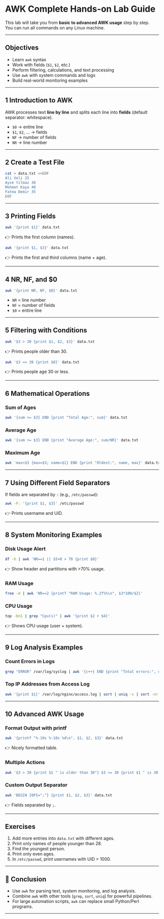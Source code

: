 # AWK Complete Hands-on Lab Guide

This lab will take you from **basic to advanced AWK usage** step by step.  
You can run all commands on any Linux machine.  

---

## Objectives
- Learn `awk` syntax
- Work with fields (`$1`, `$2`, etc.)
- Perform filtering, calculations, and text processing
- Use `awk` with system commands and logs
- Build real-world monitoring examples

---

## 1 Introduction to AWK

AWK processes text **line by line** and splits each line into **fields** (default separator: whitespace).

- `$0` → entire line
- `$1`, `$2`, … → fields
- `NF` → number of fields
- `NR` → line number

---

## 2 Create a Test File

```bash
cat > data.txt <<EOF
Ali Veli 25
Ayse Yilmaz 30
Mehmet Kaya 40
Fatma Demir 35
EOF
```

---

## 3 Printing Fields

```bash
awk '{print $1}' data.txt
```
👉 Prints the first column (names).

```bash
awk '{print $1, $3}' data.txt
```
👉 Prints the first and third columns (name + age).

---

## 4 NR, NF, and $0

```bash
awk '{print NR, NF, $0}' data.txt
```
- `NR` = line number
- `NF` = number of fields
- `$0` = entire line

---

## 5 Filtering with Conditions

```bash
awk '$3 > 30 {print $1, $2, $3}' data.txt
```
👉 Prints people older than 30.

```bash
awk '$3 <= 30 {print $0}' data.txt
```
👉 Prints people age 30 or less.

---

## 6 Mathematical Operations

### Sum of Ages
```bash
awk '{sum += $3} END {print "Total Age:", sum}' data.txt
```

### Average Age
```bash
awk '{sum += $3} END {print "Average Age:", sum/NR}' data.txt
```

### Maximum Age
```bash
awk 'max<$3 {max=$3; name=$1} END {print "Oldest:", name, max}' data.txt
```

---

## 7 Using Different Field Separators

If fields are separated by `:` (e.g., `/etc/passwd`):

```bash
awk -F: '{print $1, $3}' /etc/passwd
```
👉 Prints username and UID.

---

## 8 System Monitoring Examples

### Disk Usage Alert
```bash
df -h | awk 'NR==1 || $5+0 > 70 {print $0}'
```
👉 Show header and partitions with >70% usage.

### RAM Usage
```bash
free -m | awk 'NR==2 {printf "RAM Usage: %.2f%%\n", $3*100/$2}'
```

### CPU Usage
```bash
top -bn1 | grep "Cpu(s)" | awk '{print $2 + $4}'
```
👉 Shows CPU usage (user + system).

---

## 9 Log Analysis Examples

### Count Errors in Logs
```bash
grep "ERROR" /var/log/syslog | awk '{c++} END {print "Total errors:", c}'
```

### Top IP Addresses from Access Log
```bash
awk '{print $1}' /var/log/nginx/access.log | sort | uniq -c | sort -nr | head
```

---

## 10 Advanced AWK Usage

### Format Output with printf
```bash
awk '{printf "%-10s %-10s %d\n", $1, $2, $3}' data.txt
```
👉 Nicely formatted table.

### Multiple Actions
```bash
awk '$3 > 30 {print $1 " is older than 30"} $3 <= 30 {print $1 " is 30 or younger"}' data.txt
```

### Custom Output Separator
```bash
awk 'BEGIN {OFS=";"} {print $1, $2, $3}' data.txt
```
👉 Fields separated by `;`.

---

## Exercises

1. Add more entries into `data.txt` with different ages.  
2. Print only names of people younger than 28.  
3. Find the youngest person.  
4. Print only even ages.  
5. In `/etc/passwd`, print usernames with UID > 1000.  

---

## 🚀 Conclusion
- Use `awk` for parsing text, system monitoring, and log analysis.  
- Combine `awk` with other tools (`grep`, `sort`, `uniq`) for powerful pipelines.  
- For large automation scripts, `awk` can replace small Python/Perl programs.  

---
